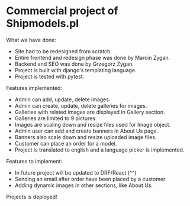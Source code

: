 # Commercial project of Shipmodels.pl

What we have done:

- Site had to be redesigned from scratch.
- Entire frontend and redesign phase was done by Marcin Zygan.
- Backend and SEO was done by Grzegorz Zygan.
- Project is built with django's templating language.
- Project is tested with pytest.

Features implemented:
- Admin can add, update, delete images.
- Admin can create, update, delete galleries for images.
- Galleries with related images are displayed in Gallery section.
- Galleries are limited to 9 pictures.
- Images are scaling down and resize files used for Image object.
- Admin user can add and create banners in About Us page.
- Banners also scale down and resize uploaded image files.
- Customer can place an order for a model.
- Project is translated to english and a language picker is implemented.

Features to implement:
- In future project will be updated to DRF/React (^^)
- Sending an email after order have been placed by a customer
- Adding dynamic images in other sections, like About Us.

Projects is deployed!
